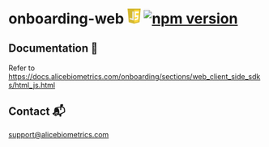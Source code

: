 # onboarding-web <img src="https://github.com/alice-biometrics/custom-emojis/blob/master/images/web.png" width="26"> [![npm version](https://img.shields.io/npm/v/aliceonboarding.svg?style=flat)](https://www.npmjs.com/package/aliceonboarding) 

## Documentation :page_facing_up:

Refer to  https://docs.alicebiometrics.com/onboarding/sections/web_client_side_sdks/html_js.html

## Contact :mailbox_with_mail:

support@alicebiometrics.com

